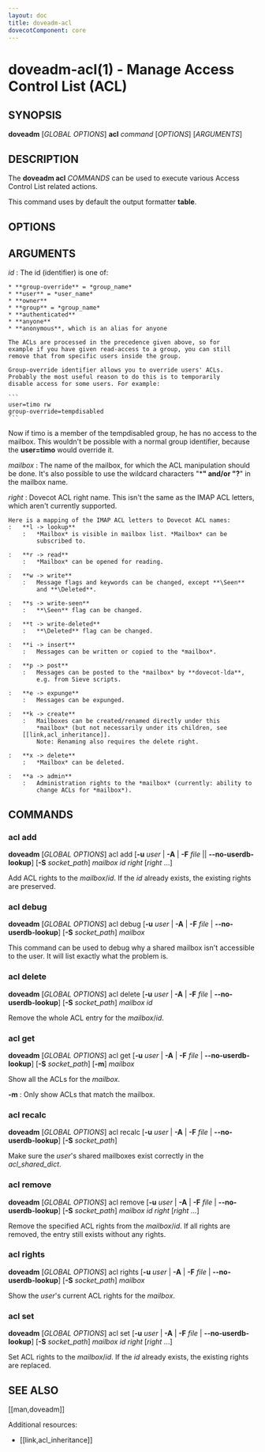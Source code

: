 ```yaml
---
layout: doc
title: doveadm-acl
dovecotComponent: core
---
```


# doveadm-acl(1) - Manage Access Control List (ACL)

## SYNOPSIS

**doveadm** [*GLOBAL OPTIONS*] **acl** *command* [*OPTIONS*] [*ARGUMENTS*]

## DESCRIPTION

The **doveadm acl** *COMMANDS* can be used to execute various Access
Control List related actions.

<!-- @include: include/global-options-formatter.inc -->

This command uses by default the output formatter **table**.

## OPTIONS

<!-- @include: include/option-A.inc -->

<!-- @include: include/option-F-file.inc -->

<!-- @include: include/option-no-userdb-lookup.inc -->

<!-- @include: include/option-S-socket.inc -->

<!-- @include: include/option-u-user.inc -->

## ARGUMENTS

*id*
:   The id (identifier) is one of:

    * **group-override** = *group_name*
    * **user** = *user_name*
    * **owner**
    * **group** = *group_name*
    * **authenticated**
    * **anyone**
    * **anonymous**, which is an alias for anyone

    The ACLs are processed in the precedence given above, so for
    example if you have given read-access to a group, you can still
    remove that from specific users inside the group.

    Group-override identifier allows you to override users' ACLs.
    Probably the most useful reason to do this is to temporarily
    disable access for some users. For example:

    ```
    user=timo rw
    group-override=tempdisabled
    ```

   Now if timo is a member of the tempdisabled group, he has no access
   to the mailbox. This wouldn't be possible with a normal group
   identifier, because the **user=timo** would override it.

*mailbox*
:   The name of the mailbox, for which the ACL manipulation should be
    done. It's also possible to use the wildcard characters "*****"
    and/or "**?**" in the mailbox name.

*right*
:   Dovecot ACL right name. This isn't the same as the IMAP ACL letters,
    which aren't currently supported.

    Here is a mapping of the IMAP ACL letters to Dovecot ACL names:
    :   **l -> lookup**
        :   *Mailbox* is visible in mailbox list. *Mailbox* can be
            subscribed to.

    :   **r -> read**
        :   *Mailbox* can be opened for reading.

    :   **w -> write**
        :   Message flags and keywords can be changed, except **\Seen**
            and **\Deleted**.

    :   **s -> write-seen**
        :   **\Seen** flag can be changed.

    :   **t -> write-deleted**
        :   **\Deleted** flag can be changed.

    :   **i -> insert**
        :   Messages can be written or copied to the *mailbox*.

    :   **p -> post**
        :   Messages can be posted to the *mailbox* by **dovecot-lda**,
            e.g. from Sieve scripts.

    :   **e -> expunge**
        :   Messages can be expunged.

    :   **k -> create**
        :   Mailboxes can be created/renamed directly under this
            *mailbox* (but not necessarily under its children, see
        [[link,acl_inheritance]].
            Note: Renaming also requires the delete right.

    :   **x -> delete**
        :   *Mailbox* can be deleted.

    :   **a -> admin**
        :   Administration rights to the *mailbox* (currently: ability to
            change ACLs for *mailbox*).

## COMMANDS

### acl add

**doveadm** [*GLOBAL OPTIONS*] acl add [**-u** *user* | **-A** | **-F** *file* || **\-\-no-userdb-lookup**] [**-S** *socket_path*] *mailbox id* *right* [*right* ...]

Add ACL rights to the *mailbox*/*id*. If the *id* already exists, the
existing rights are preserved.

### acl debug

**doveadm** [*GLOBAL OPTIONS*] acl debug [**-u** *user* | **-A** | **-F** *file* | **\-\-no-userdb-lookup**] [**-S** *socket_path*] *mailbox*

This command can be used to debug why a shared mailbox isn't accessible
to the user. It will list exactly what the problem is.

### acl delete

**doveadm** [*GLOBAL OPTIONS*] acl delete [**-u** *user* | **-A** | **-F** *file* | **\-\-no-userdb-lookup**] [**-S** *socket_path*] *mailbox id*

Remove the whole ACL entry for the *mailbox*/*id*.

### acl get

**doveadm** [*GLOBAL OPTIONS*] acl get [**-u** *user* | **-A** | **-F** *file* | **\-\-no-userdb-lookup**] [**-S** *socket_path*] [**-m**] *mailbox*

Show all the ACLs for the *mailbox*.

**-m**
:   Only show ACLs that match the mailbox.

### acl recalc

**doveadm** [*GLOBAL OPTIONS*] acl recalc [**-u** *user* | **-A** | **-F** *file* | **\-\-no-userdb-lookup**] [**-S** *socket_path*]

Make sure the *user*'s shared mailboxes exist correctly in the
*acl_shared_dict*.

### acl remove

**doveadm** [*GLOBAL OPTIONS*] acl remove [**-u** *user* | **-A** | **-F** *file* | **\-\-no-userdb-lookup**] [**-S** *socket_path*] *mailbox id* *right* [*right* ...]

Remove the specified ACL rights from the *mailbox*/*id*. If all rights
are removed, the entry still exists without any rights.

### acl rights

**doveadm** [*GLOBAL OPTIONS*] acl rights [**-u** *user* | **-A** | **-F** *file* | **\-\-no-userdb-lookup**] [**-S** *socket_path*] *mailbox*

Show the *user*'s current ACL rights for the *mailbox*.

### acl set

**doveadm** [*GLOBAL OPTIONS*] acl set [**-u** *user* | **-A** | **-F** *file* | **\-\-no-userdb-lookup**] [**-S** *socket_path*] *mailbox id* *right* [*right* ...]

Set ACL rights to the *mailbox*/*id*. If the *id* already exists, the
existing rights are replaced.

<!-- @include: include/reporting-bugs.inc -->

## SEE ALSO

[[man,doveadm]]

Additional resources:

- [[link,acl_inheritance]]

